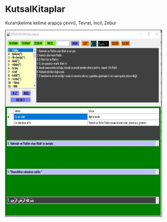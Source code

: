 # KutsalKitaplar
Kuran(kelime kelime arapça çeviri), Tevrat, İncil, Zebur


<p align="center"><a href="https://github.com/takyonxxx/KutsalKitaplar/blob/master/screen.jpg">
		<img src="https://github.com/takyonxxx/KutsalKitaplar/blob/master/screen.jpg" 
		name="Image3" align="bottom" width="800" height="600" border="1"></a></p>

